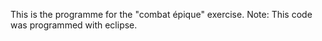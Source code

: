 This is the programme for the "combat épique" exercise.
Note: This code was programmed with eclipse.

